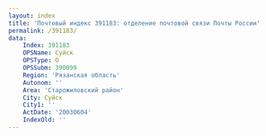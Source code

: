 ```yaml
---
layout: index
title: 'Почтовый индекс 391183: отделение почтовой связи Почты России'
permalink: /391183/
data:
    Index: 391183
    OPSName: Суйск
    OPSType: О
    OPSSubm: 390099
    Region: 'Рязанская область'
    Autonom: ''
    Area: 'Старожиловский район'
    City: Суйск
    City1: ''
    ActDate: '20030604'
    IndexOld: ''
---
```

